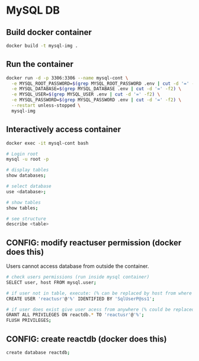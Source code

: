 # MySQL DB

## Build docker container

```sh
docker build -t mysql-img .
```

## Run the container

```sh
docker run -d -p 3306:3306 --name mysql-cont \
  -e MYSQL_ROOT_PASSWORD=$(grep MYSQL_ROOT_PASSWORD .env | cut -d '=' -f2) \
  -e MYSQL_DATABASE=$(grep MYSQL_DATABASE .env | cut -d '=' -f2) \
  -e MYSQL_USER=$(grep MYSQL_USER .env | cut -d '=' -f2) \
  -e MYSQL_PASSWORD=$(grep MYSQL_PASSWORD .env | cut -d '=' -f2) \
  --restart unless-stopped \
  mysql-img
```

## Interactively access container

```sh
docker exec -it mysql-cont bash

# Login root
mysql -u root -p

# display tables
show databases;

# select database
use <database>;

# show tables
show tables;

# see structure
describe <table>
```

## CONFIG: modify reactuser permission (docker does this)

Users cannot access database from outside the container.

```sh
# check users permissions (run inside mysql container)
SELECT user, host FROM mysql.user;

# if user not in table, execute: (% can be replaced by host from where to access)
CREATE USER 'reactusr'@'%' IDENTIFIED BY 'SqlUserP@ss1';

# if user does exist give user acess from anywhere (% could be replaced by 172.0.0.1 for example)
GRANT ALL PRIVILEGES ON reactdb.* TO 'reactusr'@'%';
FLUSH PRIVILEGES;
```

## CONFIG: create reactdb (docker does this)

```sh
create database reactdb;
```
